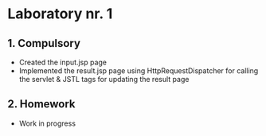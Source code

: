 # Laboratory nr. 1

## 1. Compulsory
- Created the input.jsp page
- Implemented the result.jsp page using HttpRequestDispatcher for calling the servlet & JSTL tags for updating the result page

## 2. Homework
- Work in progress